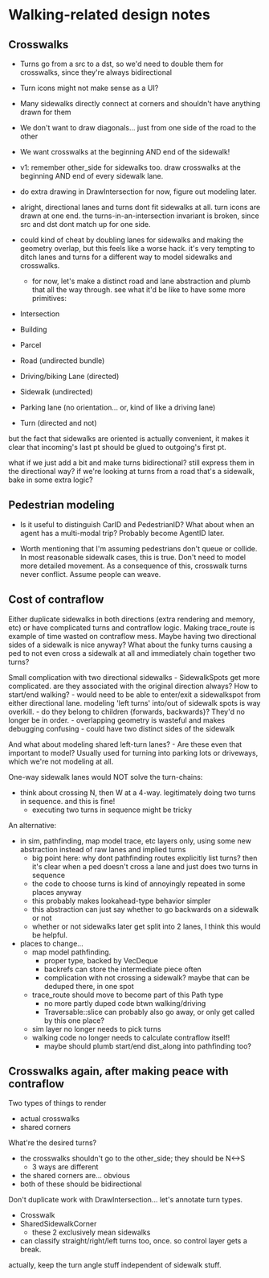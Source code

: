 # Walking-related design notes

## Crosswalks

- Turns go from a src to a dst, so we'd need to double them for crosswalks, since they're always bidirectional
- Turn icons might not make sense as a UI?
- Many sidewalks directly connect at corners and shouldn't have anything drawn for them
- We don't want to draw diagonals... just from one side of the road to the other
- We want crosswalks at the beginning AND end of the sidewalk!

- v1: remember other_side for sidewalks too. draw crosswalks at the beginning AND end of every sidewalk lane.
- do extra drawing in DrawIntersection for now, figure out modeling later.

- alright, directional lanes and turns dont fit sidewalks at all. turn icons
  are drawn at one end. the turns-in-an-intersection invariant is broken, since
  src and dst dont match up for one side.
- could kind of cheat by doubling lanes for sidewalks and making the geometry
  overlap, but this feels like a worse hack. it's very tempting to ditch lanes
  and turns for a different way to model sidewalks and crosswalks.
	- for now, let's make a distinct road and lane abstraction and plumb that all the way through. see what it'd be like to have some more primitives:

- Intersection
- Building
- Parcel
- Road (undirected bundle)
- Driving/biking Lane (directed)
- Sidewalk (undirected)
- Parking lane (no orientation... or, kind of like a driving lane)
- Turn (directed and not)

but the fact that sidewalks are oriented is actually convenient, it makes it clear that incoming's last pt should be glued to outgoing's first pt.

what if we just add a bit and make turns bidirectional? still express them in the directional way?
if we're looking at turns from a road that's a sidewalk, bake in some extra logic?

## Pedestrian modeling

- Is it useful to distinguish CarID and PedestrianID? What about when an agent has a multi-modal trip? Probably become AgentID later.

- Worth mentioning that I'm assuming pedestrians don't queue or collide. In
  most reasonable sidewalk cases, this is true. Don't need to model more
  detailed movement. As a consequence of this, crosswalk turns never conflict.
  Assume people can weave.

## Cost of contraflow

Either duplicate sidewalks in both directions (extra rendering and memory, etc)
or have complicated turns and contraflow logic. Making trace_route is example
of time wasted on contraflow mess. Maybe having two directional sides of a
sidewalk is nice anyway? What about the funky turns causing a ped to not even
cross a sidewalk at all and immediately chain together two turns?

Small complication with two directional sidewalks
	- SidewalkSpots get more complicated. are they associated with the
	  original direction always? How to start/end walking?
		- would need to be able to enter/exit a sidewalkspot from
		  either directional lane. modeling 'left turns' into/out of
		  sidewalk spots is way overkill.
	- do they belong to children {forwards, backwards}? They'd no longer be
	  in order.
	- overlapping geometry is wasteful and makes debugging confusing
		- could have two distinct sides of the sidewalk

And what about modeling shared left-turn lanes?
	- Are these even that important to model? Usually used for turning into
	  parking lots or driveways, which we're not modeling at all.

One-way sidewalk lanes would NOT solve the turn-chains:
- think about crossing N, then W at a 4-way. legitimately doing two turns in sequence. and this is fine!
	- executing two turns in sequence might be tricky

An alternative:
- in sim, pathfinding, map model trace, etc layers only, using some new
  abstraction instead of raw lanes and implied turns
	- big point here: why dont pathfinding routes explicitly list turns?
	  then it's clear when a ped doesn't cross a lane and just does two
	  turns in sequence
	- the code to choose turns is kind of annoyingly repeated in some
	  places anyway
	- this probably makes lookahead-type behavior simpler
	- this abstraction can just say whether to go backwards on a sidewalk or not
	- whether or not sidewalks later get split into 2 lanes, I think this
	  would be helpful.
- places to change...
	- map model pathfinding.
		- proper type, backed by VecDeque
		- backrefs can store the intermediate piece often
		- complication with not crossing a sidewalk? maybe that can be
		  deduped there, in one spot
	- trace_route should move to become part of this Path type
		- no more partly duped code btwn walking/driving
		- Traversable::slice can probably also go away, or only get
		  called by this one place?
	- sim layer no longer needs to pick turns
	- walking code no longer needs to calculate contraflow itself!
		- maybe should plumb start/end dist_along into pathfinding too?

## Crosswalks again, after making peace with contraflow

Two types of things to render

- actual crosswalks
- shared corners

What're the desired turns?

- the crosswalks shouldn't go to the other_side; they should be N<->S
	- 3 ways are different
- the shared corners are... obvious
- both of these should be bidirectional

Don't duplicate work with DrawIntersection... let's annotate turn types.
- Crosswalk
- SharedSidewalkCorner
	- these 2 exclusively mean sidewalks
- can classify straight/right/left turns too, once. so control layer gets a break.

actually, keep the turn angle stuff independent of sidewalk stuff.
